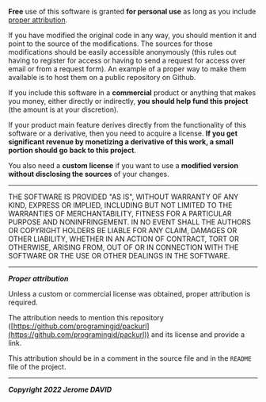 
**Free** use of this software is granted **for personal use** as long as you include [proper attribution](#attribution).

If you have modified the original code in any way, you should mention it and point to the source of the modifications. The sources for those modifications should be easily accessible anonymously (this rules out having to register for access or having to send a request for access over email or from a request form). An example of a proper way to make them available is to host them on a public repository on Github.


If you include this software in a **commercial** product or anything that makes you money, either directly or indirectly,
**you should help fund this project** (the amount is at your discretion).


If your product main feature derives directly from the functionality of this software or a derivative, then you need to acquire a license.
**If you get significant revenue by monetizing a derivative of this work, a small portion should go back to this project**.

You also need a **custom license** if you want to use a **modified version without disclosing the sources** of your changes.

---

THE SOFTWARE IS PROVIDED "AS IS", WITHOUT WARRANTY OF ANY KIND, EXPRESS OR IMPLIED, INCLUDING BUT NOT LIMITED TO THE WARRANTIES OF MERCHANTABILITY, FITNESS FOR A PARTICULAR PURPOSE AND NONINFRINGEMENT. IN NO EVENT SHALL THE AUTHORS OR COPYRIGHT HOLDERS BE LIABLE FOR ANY CLAIM, DAMAGES OR OTHER LIABILITY, WHETHER IN AN ACTION OF CONTRACT, TORT OR OTHERWISE, ARISING FROM, OUT OF OR IN CONNECTION WITH THE SOFTWARE OR THE USE OR OTHER DEALINGS IN THE SOFTWARE.

---

<a id="attribution">***Proper attribution***</a>

Unless a custom or commercial license was obtained, proper attribution is required.

The attribution needs to mention this repository ([https://github.com/programingjd/packurl](https://github.com/programingjd/packurl)) and its license and provide a link.

This attribution should be in a comment in the source file and in the `README` file of the project.

---

***Copyright 2022 Jerome DAVID***
